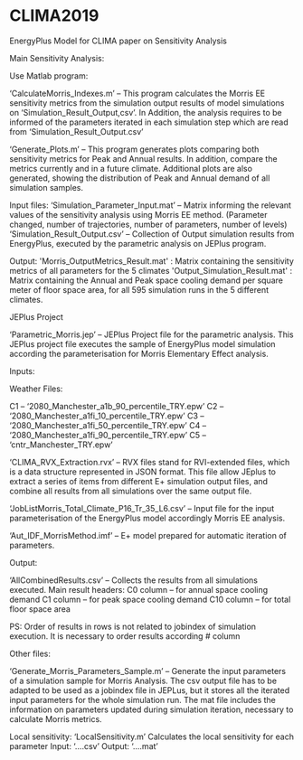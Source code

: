 # CLIMA2019
EnergyPlus Model for CLIMA paper on Sensitivity Analysis

Main Sensitivity Analysis:

Use Matlab program: 

‘CalculateMorris_Indexes.m’ – This program calculates the Morris EE sensitivity metrics from the simulation output results of model simulations on ‘Simulation_Result_Output,csv’. In Addition, the analysis requires to be informed of the parameters iterated in each simulation step which are read from ‘Simulation_Result_Output.csv’

‘Generate_Plots.m’ – This program generates plots comparing both sensitivity metrics for Peak and Annual results. In addition, compare the metrics currently and in a future climate. Additional plots are also generated, showing the distribution of Peak and Annual demand of all simulation samples.

Input files:
‘Simulation_Parameter_Input.mat’ – Matrix informing the relevant values of the sensitivity analysis using Morris EE method. (Parameter changed, number of trajectories, number of parameters, number of levels)
‘Simulation_Result_Output.csv’ – Collection of Output simulation results from EnergyPlus, executed by the parametric analysis on JEPlus program.

Output:
'Morris_OutputMetrics_Result.mat' : Matrix containing the sensitivity metrics of all parameters for the 5 climates
'Output_Simulation_Result.mat' : Matrix containing the Annual and Peak space cooling demand per square meter of floor space area, for all 595 simulation runs in the 5 different climates.

JEPlus Project

‘Parametric_Morris.jep’ – JEPlus Project file for the parametric analysis. This JEPlus project file executes the sample of EnergyPlus model simulation according the parameterisation for Morris Elementary Effect analysis.

Inputs:

Weather Files:

C1 – ‘2080_Manchester_a1b_90_percentile_TRY.epw’
C2 – ‘2080_Manchester_a1fi_10_percentile_TRY.epw’
C3 – ‘2080_Manchester_a1fi_50_percentile_TRY.epw’
C4 – ‘2080_Manchester_a1fi_90_percentile_TRY.epw’
C5 – ‘cntr_Manchester_TRY.epw’



‘CLIMA_RVX_Extraction.rvx’ – RVX files stand for RVI-extended files, which is a data structure represented in JSON format. This file allow JEplus to extract a series of items from different E+ simulation output files, and combine all results from all simulations over the same output file.

‘JobListMorris_Total_Climate_P16_Tr_35_L6.csv’ – Input file for the input parameterisation of the EnergyPlus model accordingly Morris EE analysis.

‘Aut_IDF_MorrisMethod.imf’ – E+ model prepared for automatic iteration of parameters.

Output:

‘AllCombinedResults.csv’ – Collects the results from all simulations executed. 
Main result headers:
C0 column – for annual space cooling demand
C1 column – for peak space cooling demand
C10 column – for total floor space area

PS: Order of results in rows is not related to jobindex of simulation execution. It is necessary to order results according # column

Other files:

‘Generate_Morris_Parameters_Sample.m’ – Generate the input parameters of a simulation sample for Morris Analysis. The csv output file has to be adapted to be used as a jobindex file in JEPLus, but it stores all the iterated input parameters for the whole simulation run. The mat file includes the information on parameters updated during simulation iteration, necessary to calculate Morris metrics.

Local sensitivity: ‘LocalSensitivity.m’
Calculates the local sensitivity for each parameter
Input: ‘….csv’
Output: ‘….mat’

